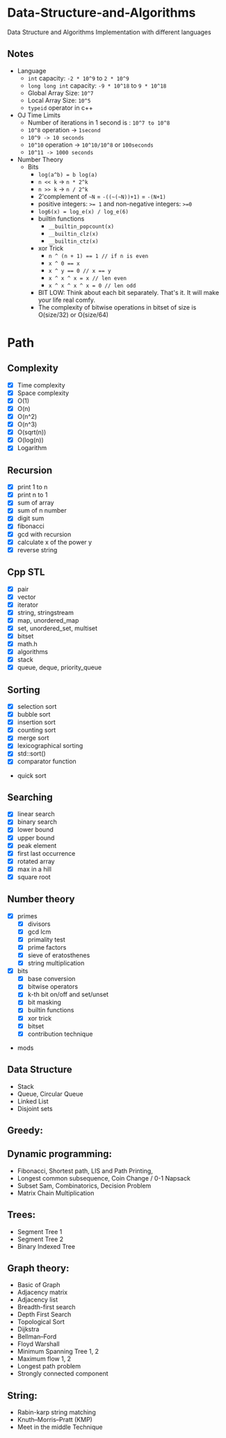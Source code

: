 # Data-Structure-and-Algorithms

Data Structure and Algorithms Implementation with different languages

<!-- ## Started CP: `12/05/2021` -->

## Notes

- Language
  - `int` capacity: `-2 * 10^9` to `2 * 10^9`
  - `long long int` capacity: `-9 * 10^18` to `9 * 10^18`
  - Global Array Size: `10^7`
  - Local Array Size: `10^5`
  - `typeid` operator in c++
- OJ Time Limits
  - Number of iterations in 1 second is : `10^7 to 10^8`
  - `10^8` operation -> `1second`
  - `10^9 -> 10 seconds`
  - `10^10` operation -> `10^10/10^8` or `100seconds`
  - `10^11 -> 1000 seconds`
- Number Theory
  - Bits
    - `log(a^b) = b log(a)`
    - `n << k` -> `n * 2^k`
    - `n >> k` -> `n / 2^k`
    - 2'complement of `~N` = `-((~(~N))+1)` = `-(N+1)`
    - positive integers: `>= 1` and non-negative integers: `>=0`
    - `log6(x) = log_e(x) / log_e(6)`
    - builtin functions
      - `__builtin_popcount(x)`
      - `__builtin_clz(x)`
      - `__builtin_ctz(x)`
    - xor Trick
      - `n ^ (n + 1) == 1 // if n is even`
      - `x ^ 0 == x`
      - `x ^ y == 0 // x == y`
      - `x ^ x ^ x = x // len even`
      - `x ^ x ^ x ^ x = 0 // len odd`
    - BIT LOW: Think about each bit separately. That's it. It will make your life real comfy.
    - The complexity of bitwise operations in bitset of size is O(size/32) or O(size/64)

# Path

## Complexity

- [x] Time complexity
- [x] Space complexity
- [x] O(1)
- [x] O(n)
- [x] O(n^2)
- [x] O(n^3)
- [x] O(sqrt(n))
- [x] O(log(n))
- [x] Logarithm

## Recursion

- [x] print 1 to n
- [x] print n to 1
- [x] sum of array
- [x] sum of n number
- [x] digit sum
- [x] fibonacci
- [x] gcd with recursion
- [x] calculate x of the power y
- [x] reverse string

## Cpp STL

- [x] pair
- [x] vector
- [x] iterator
- [x] string, stringstream
- [x] map, unordered_map
- [x] set, unordered_set, multiset
- [x] bitset
- [x] math.h
- [x] algorithms
- [x] stack
- [x] queue, deque, priority_queue

## Sorting

- [x] selection sort
- [x] bubble sort
- [x] insertion sort
- [x] counting sort
- [x] merge sort
- [x] lexicographical sorting
- [x] std::sort()
- [x] comparator function
- quick sort

## Searching

- [x] linear search
- [x] binary search
- [x] lower bound
- [x] upper bound
- [x] peak element
- [x] first last occurrence
- [x] rotated array
- [x] max in a hill
- [x] square root

## Number theory

- [x] primes
  - [x] divisors
  - [x] gcd lcm
  - [x] primality test
  - [x] prime factors
  - [x] sieve of eratosthenes
  - [x] string multiplication
- [x] bits
  - [x] base conversion
  - [x] bitwise operators
  - [x] k-th bit on/off and set/unset
  - [x] bit masking
  - [x] builtin functions
  - [x] xor trick
  - [x] bitset
  - [x] contribution technique
- mods

## Data Structure

- Stack
- Queue, Circular Queue
- Linked List
- Disjoint sets

## Greedy:

## Dynamic programming:

- Fibonacci, Shortest path, LIS and Path Printing,
- Longest common subsequence, Coin Change / 0-1 Napsack
- Subset Sam, Combinatorics, Decision Problem
- Matrix Chain Multiplication

## Trees:

- Segment Tree 1
- Segment Tree 2
- Binary Indexed Tree

## Graph theory:

- Basic of Graph
- Adjacency matrix
- Adjacency list
- Breadth-first search
- Depth First Search
- Topological Sort
- Dijkstra
- Bellman–Ford
- Floyd Warshall
- Minimum Spanning Tree 1, 2
- Maximum flow 1, 2
- Longest path problem
- Strongly connected component

## String:

- Rabin-karp string matching
- Knuth–Morris–Pratt (KMP)
- Meet in the middle Technique
